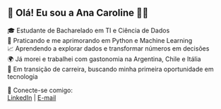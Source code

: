 ## 👋 Olá! Eu sou a Ana Caroline 👩‍💻

🎓 Estudante de Bacharelado em TI e Ciência de Dados  
🐍 Praticando e me aprimorando em Python e Machine Learning  
📈 Aprendendo a explorar dados e transformar números em decisões  
🌍 Já morei e trabalhei com gastonomia na Argentina, Chile e Itália  
🚀 Em transição de carreira, buscando minha primeira oportunidade em tecnologia

🔗 Conecte-se comigo:  
[LinkedIn](https://www.linkedin.com/in/ana-caroline-rodrigues-de-almeida-716125312/) | [E-mail](mailto:anacarol000000@gmail.com)

